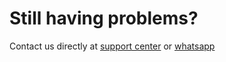 # Still having problems?


Contact us directly at [support center](https://maylancer.org/support) or [whatsapp](https://maylancer.org/whatsapp)